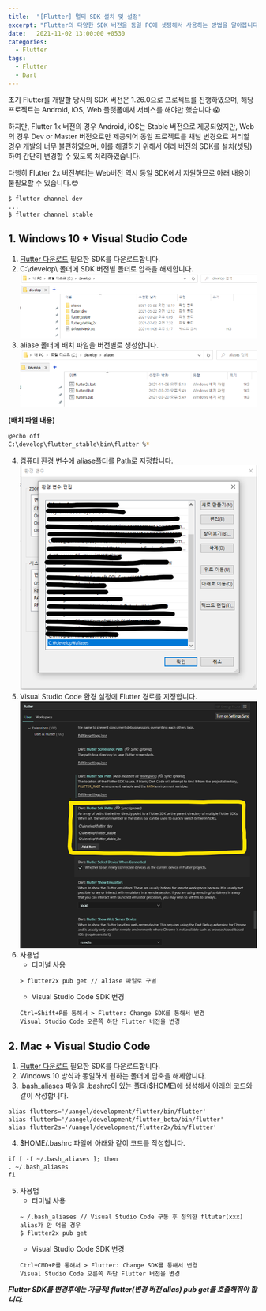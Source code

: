 ```yaml
---
title:  "[Flutter] 멀티 SDK 설치 및 설정"
excerpt: "Flutter의 다양한 SDK 버전을 동일 PC에 셋팅해서 사용하는 방법을 알아봅니다. 기존 앱의 유지/관리를 위해서 간혹 필요합니다."
date:   2021-11-02 13:00:00 +0530
categories:
  - Flutter
tags:
  - Flutter
  - Dart
---
```

초기 Flutter를 개발할 당시의 SDK 버전은 1.26.0으로 프로젝트를 진행하였으며, 해당 프로젝트는 Android, iOS, Web 플랫폼에서 서비스를 해야만 했습니다.😱

하지만, Flutter 1x 버전의 경우 Android, iOS는 Stable 버전으로 제공되었지만, Web의 경우 Dev or Master 버전으로만 제공되어 동일 프로젝트를 채널 변경으로 처리할 경우 개발의 너무 불편하였으며, 이를 해결하기 위해서 여러 버전의 SDK를 설치(셋팅)하여 간단히 변경할 수 있도록 처리하였습니다.

다행히 Flutter 2x 버전부터는 Web버전 역시 동일 SDK에서 지원하므로 아래 내용이 불필요할 수 있습니다.😍

```
$ flutter channel dev
...
$ flutter channel stable
```

## 1. Windows 10 + Visual Studio Code
1. [Flutter 다운로드](https://docs.flutter.dev/development/tools/sdk/releases) 필요한 SDK를 다운로드합니다.
2. C:\develop\ 폴더에 SDK 버전별 폴더로 압축을 해제합니다.
![Flutter SDK](/assets/images/win1.png)
3. aliase 폴더에 배치 파일을 버전별로 생성합니다.
![Alias](/assets/images/win2.png)

**[배치 파일 내용]**
```bash
@echo off
C:\develop\flutter_stable\bin\flutter %*
```
4. 컴퓨터 환경 변수에 aliase폴더를 Path로 지정합니다.
![환경 변수 설정](/assets/images/win3.png)
5. Visual Studio Code 환경 설정에 Flutter 경로를 지정합니다.
![Visual Studio Code 설정](/assets/images/win4.png)
6. 사용법
   * 터미널 사용
   ```
   > flutter2x pub get // aliase 파일로 구별
   ```
   * Visual Studio Code SDK 변경
   ```
   Ctrl+Shift+P를 통해서 > Flutter: Change SDK를 통해서 변경
   Visual Studio Code 오른쪽 하단 Flutter 버전을 변경
   ```

## 2. Mac + Visual Studio Code
1. [Flutter 다운로드](https://docs.flutter.dev/development/tools/sdk/releases?tab=macos) 필요한 SDK를 다운로드합니다.
2. Windows 10 방식과 동일하게 원하는 폴더에 압축을 해제합니다.
3. .bash_aliases 파일을 .bashrc이 있는 폴더($HOME)에 생성해서 아래의 코드와 같이 작성합니다.
```
alias flutters='/uangel/development/flutter/bin/flutter'
alias flutterb='/uangel/development/flutter_beta/bin/flutter'
alias flutter2s='/uangel/development/flutter2x/bin/flutter'
```
4. $HOME/.bashrc 파일에 아래와 같이 코드를 작성합니다.
```
if [ -f ~/.bash_aliases ]; then
. ~/.bash_aliases
fi
```
5. 사용법
   * 터미널 사용
   ```
   ~ /.bash_aliases // Visual Studio Code 구동 후 정의한 fltuter(xxx) alias가 안 먹을 경우
   $ flutter2x pub get
   ```
   * Visual Studio Code SDK 변경
   ```
   Ctrl+CMD+P를 통해서 > Flutter: Change SDK를 통해서 변경
   Visual Studio Code 오른쪽 하단 Flutter 버전을 변경
   ```

***Flutter SDK를 변경후에는 가급적! flutter(변경 버전 alias) pub get를 호출해줘야 합니다.***